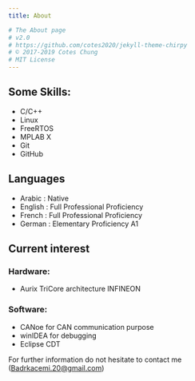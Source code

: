 ```yaml
---
title: About

# The About page
# v2.0
# https://github.com/cotes2020/jekyll-theme-chirpy
# © 2017-2019 Cotes Chung
# MIT License
---
```


## Some Skills:

 - C/C++
 - Linux
 - FreeRTOS
 - MPLAB X
 - Git
 - GitHub
 
## Languages

- Arabic : Native
- English : Full Professional Proficiency
- French : Full Professional Proficiency
- German : Elementary Proficiency A1

## Current interest
### Hardware: 
- Aurix TriCore architecture INFINEON
### Software: 
- CANoe for CAN communication purpose
- winIDEA for debugging
- Eclipse CDT


For further information do not hesitate to contact me (Badrkacemi.20@gmail.com)

